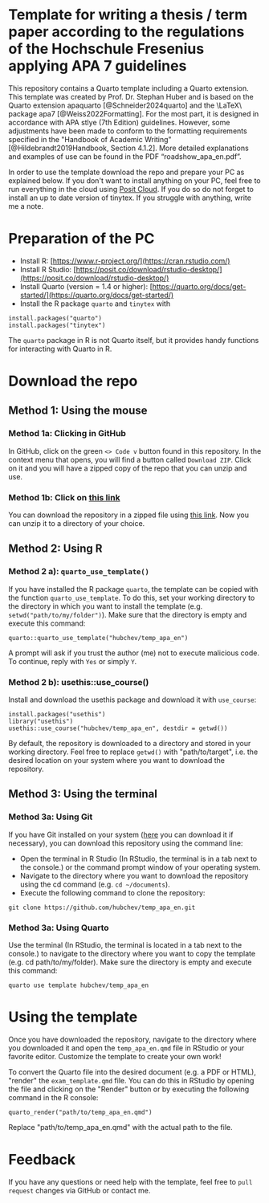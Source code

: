 # Template for writing a thesis / term paper according to the regulations of the Hochschule Fresenius applying APA 7 guidelines

This repository contains a Quarto template including a Quarto extension. 
This template was created by Prof. Dr. Stephan Huber and is based on the Quarto extension apaquarto [@Schneider2024quarto] and the \LaTeX\ package apa7 [@Weiss2022Formatting]. For the most part, it is designed in accordance with APA stlye (7th Edition) guidelines. However, some adjustments have been made to conform to the formatting requirements specified in the "Handbook of Academic Writing" [@Hildebrandt2019Handbook, Section 4.1.2]. More detailed explanations and examples of use can be found in the PDF “roadshow_apa_en.pdf”.

In order to use the template download the repo and prepare your PC as explained below. If you don't want to install anything on your PC, feel free to run everything in the cloud using [Posit Cloud](https://posit.cloud/). If you do so do not forget to install an up to date version of tinytex. If you struggle with anything, write me a note.


# Preparation of the PC

- Install R: [https://www.r-project.org/](https://cran.rstudio.com/)
- Install R Studio: [https://posit.co/download/rstudio-desktop/](https://posit.co/download/rstudio-desktop/)
- Install Quarto (version = 1.4 or higher): [https://quarto.org/docs/get-started/](https://quarto.org/docs/get-started/)
- Install the R package `quarto` and `tinytex` with
```{r}
install.packages("quarto")
install.packages("tinytex")
```
The `quarto` package in R is not Quarto itself, but it provides handy functions for interacting with Quarto in R.

# Download the repo

## Method 1: Using the mouse

### Method 1a: Clicking in GitHub

In GitHub, click on the green `<> Code v` button found in this repository. In the context menu that opens, you will find a button called `Download ZIP`. Click on it and you will have a zipped copy of the repo that you can unzip and use.

### Method 1b: Click on [this link](https://github.com/hubchev/temp_apa_en/zipball/HEAD)

You can download the repository in a zipped file using [this link](https://github.com/hubchev/temp_apa_en/zipball/HEAD). Now you can unzip it to a directory of your choice.

## Method 2: Using R

### Method 2 a): `quarto_use_template()`

If you have installed the R package `quarto`, the template can be copied with the function `quarto_use_template`. To do this, set your working directory to the directory in which you want to install the template (e.g. `setwd("path/to/my/folder")`). Make sure that the directory is empty and execute this command:

```{r}
quarto::quarto_use_template("hubchev/temp_apa_en")
```

A prompt will ask if you trust the author (me) not to execute malicious code. To continue, reply with `Yes` or simply `Y`.

### Method 2 b): usethis::use_course()

Install and download the usethis package and download it with `use_course`:

```{r}
install.packages("usethis")
library("usethis")
usethis::use_course("hubchev/temp_apa_en", destdir = getwd())
```

By default, the repository is downloaded to a directory and stored in your working directory. Feel free to replace `getwd()` with "path/to/target", i.e. the desired location on your system where you want to download the repository.


## Method 3: Using the terminal
### Method 3a: Using Git

If you have Git installed on your system ([here](https://git-scm.com/downloads) you can download it if necessary), you can download this repository using the command line:

- Open the terminal in R Studio (In RStudio, the terminal is in a tab next to the console.) or the command prompt window of your operating system.
- Navigate to the directory where you want to download the repository using the cd command (e.g. `cd ~/documents`).
- Execute the following command to clone the repository:

```{bash}
git clone https://github.com/hubchev/temp_apa_en.git
```

### Method 3a: Using Quarto

Use the terminal (In RStudio, the terminal is located in a tab next to the console.) to navigate to the directory where you want to copy the template (e.g. cd path/to/my/folder). Make sure the directory is empty and execute this command:

```{bash}
quarto use template hubchev/temp_apa_en
```


# Using the template
Once you have downloaded the repository, navigate to the directory where you downloaded it and open the `temp_apa_en.qmd` file in RStudio or your favorite editor. Customize the template to create your own work!

To convert the Quarto file into the desired document (e.g. a PDF or HTML), "render" the `exam_template.qmd` file. You can do this in RStudio by opening the file and clicking on the "Render" button or by executing the following command in the R console:

```{r}
quarto_render("path/to/temp_apa_en.qmd")
```

Replace "path/to/temp_apa_en.qmd" with the actual path to the file.


# Feedback

If you have any questions or need help with the template, feel free to `pull request` changes via GitHub or contact me. 
